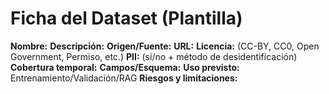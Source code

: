 # Ficha del Dataset (Plantilla)

**Nombre:** 
**Descripción:** 
**Origen/Fuente:** 
**URL:** 
**Licencia:** (CC-BY, CC0, Open Government, Permiso, etc.)
**PII:** (sí/no + método de desidentificación)
**Cobertura temporal:** 
**Campos/Esquema:** 
**Uso previsto:** Entrenamiento/Validación/RAG
**Riesgos y limitaciones:** 
